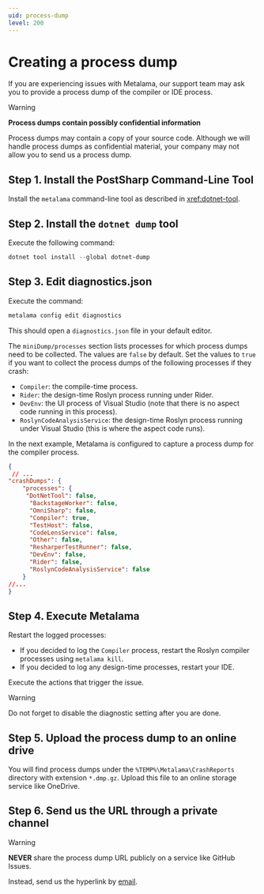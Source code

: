 ```yaml
---
uid: process-dump
level: 200
---
```


# Creating a process dump

If you are experiencing issues with Metalama, our support team may ask you to provide a process dump of the compiler or IDE process.

> [!WARNING]
> **Process dumps contain possibly confidential information**
>
> Process dumps may contain a copy of your source code. Although we will handle process dumps as confidential material, your company may not allow you to send us a process dump.

## Step 1. Install the PostSharp Command-Line Tool

Install the `metalama` command-line tool as described in <xref:dotnet-tool>.

## Step 2. Install the `dotnet dump` tool

Execute the following command:

```powershell
dotnet tool install --global dotnet-dump
```

## Step 3. Edit diagnostics.json

Execute the command:

```powershell
metalama config edit diagnostics
```

This should open a `diagnostics.json` file in your default editor.

The `miniDump/processes` section lists processes for which process dumps need to be collected. The values are `false` by default. Set the values to `true` if you want to collect the process dumps of the following processes if they crash:

* `Compiler`: the compile-time process.
* `Rider`: the design-time Roslyn process running under Rider.
* `DevEnv`: the UI process of Visual Studio (note that there is no aspect code running in this process).
* `RoslynCodeAnalysisService`: the design-time Roslyn process running under Visual Studio (this is where the aspect code runs).

In the next example, Metalama is configured to capture a process dump for the compiler process.


```json
{
 // ...
"crashDumps": {
    "processes": {
     "DotNetTool": false,
      "BackstageWorker": false,
      "OmniSharp": false,
      "Compiler": true,
      "TestHost": false,
      "CodeLensService": false,
      "Other": false,
      "ResharperTestRunner": false,
      "DevEnv": false,
      "Rider": false,
      "RoslynCodeAnalysisService": false
    }
//...
}

```

## Step 4. Execute Metalama

Restart the logged processes:

 * If you decided to log the `Compiler` process, restart the Roslyn compiler processes using `metalama kill`.
 * If you decided to log any design-time processes, restart your IDE.

Execute the actions that trigger the issue.

> [!WARNING]
> Do not forget to disable the diagnostic setting after you are done.

## Step 5. Upload the process dump to an online drive

You will find process dumps under the `%TEMP%\Metalama\CrashReports` directory with extension `*.dmp.gz`.
Upload this file to an online storage service like OneDrive.

## Step 6. Send us the URL through a private channel

> [!WARNING]
> **NEVER** share the process dump URL publicly on a service like GitHub Issues.

Instead, send us the hyperlink by [email](mailto:hello@postsharp.net).

